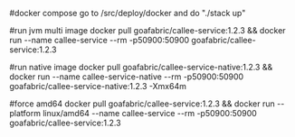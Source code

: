 #docker compose
go to /src/deploy/docker and do "./stack up"

#run jvm multi image
docker pull goafabric/callee-service:1.2.3 && docker run --name callee-service --rm -p50900:50900 goafabric/callee-service:1.2.3

#run native image
docker pull goafabric/callee-service-native:1.2.3 && docker run --name callee-service-native --rm -p50900:50900 goafabric/callee-service-native:1.2.3 -Xmx64m
                
#force amd64
docker pull goafabric/callee-service:1.2.3 && docker run --platform linux/amd64 --name callee-service --rm -p50900:50900 goafabric/callee-service:1.2.3
